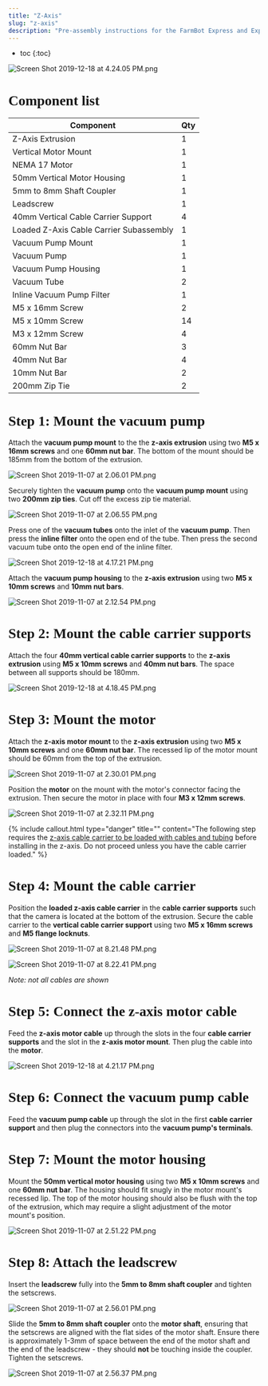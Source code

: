 ```yaml
---
title: "Z-Axis"
slug: "z-axis"
description: "Pre-assembly instructions for the FarmBot Express and Express XL Z-axis"
---
```


* toc
{:toc}


![Screen Shot 2019-12-18 at 4.24.05 PM.png](_images/Screen_Shot_2019-12-18_at_4.24.05_PM.png)

# Component list

|Component                     |Qty                           |
|------------------------------|------------------------------|
|Z-Axis Extrusion              |1
|Vertical Motor Mount          |1
|NEMA 17 Motor                 |1
|50mm Vertical Motor Housing   |1
|5mm to 8mm Shaft Coupler      |1
|Leadscrew                     |1
|40mm Vertical Cable Carrier Support|4
|Loaded Z-Axis Cable Carrier Subassembly|1
|Vacuum Pump Mount             |1
|Vacuum Pump                   |1
|Vacuum Pump Housing           |1
|Vacuum Tube                   |2
|Inline Vacuum Pump Filter     |1
|M5 x 16mm Screw               |2
|M5 x 10mm Screw               |14
|M3 x 12mm Screw               |4
|60mm Nut Bar                  |3
|40mm Nut Bar                  |4
|10mm Nut Bar                  |2
|200mm Zip Tie                 |2

# Step 1: Mount the vacuum pump
Attach the **vacuum pump mount** to the the **z-axis extrusion** using two **M5 x 16mm screws** and one **60mm nut bar**. The bottom of the mount should be 185mm from the bottom of the extrusion.

![Screen Shot 2019-11-07 at 2.06.01 PM.png](_images/Screen_Shot_2019-11-07_at_2.06.01_PM.png)

Securely tighten the **vacuum pump** onto the **vacuum pump mount** using two **200mm zip ties**. Cut off the excess zip tie material.

![Screen Shot 2019-11-07 at 2.06.55 PM.png](_images/Screen_Shot_2019-11-07_at_2.06.55_PM.png)

Press one of the **vacuum tubes** onto the inlet of the **vacuum pump**. Then press the **inline filter** onto the open end of the tube. Then press the second vacuum tube onto the open end of the inline filter.

![Screen Shot 2019-12-18 at 4.17.21 PM.png](_images/Screen_Shot_2019-12-18_at_4.17.21_PM.png)

Attach the **vacuum pump housing** to the **z-axis extrusion** using two **M5 x 10mm screws** and **10mm nut bars**.

![Screen Shot 2019-11-07 at 2.12.54 PM.png](_images/Screen_Shot_2019-11-07_at_2.12.54_PM.png)

# Step 2: Mount the cable carrier supports
Attach the four **40mm vertical cable carrier supports** to the **z-axis extrusion** using **M5 x 10mm screws** and **40mm nut bars**. The space between all supports should be 180mm.

![Screen Shot 2019-12-18 at 4.18.45 PM.png](_images/Screen_Shot_2019-12-18_at_4.18.45_PM.png)

# Step 3: Mount the motor
Attach the **z-axis motor mount** to the **z-axis extrusion** using two **M5 x 10mm screws** and one **60mm nut bar**. The recessed lip of the motor mount should be 60mm from the top of the extrusion.

![Screen Shot 2019-11-07 at 2.30.01 PM.png](_images/Screen_Shot_2019-11-07_at_2.30.01_PM.png)

Position the **motor** on the mount with the motor's connector facing the extrusion. Then secure the motor in place with four **M3 x 12mm screws**.

![Screen Shot 2019-11-07 at 2.32.11 PM.png](_images/Screen_Shot_2019-11-07_at_2.32.11_PM.png)



{%
include callout.html
type="danger"
title=""
content="The following step requires the [z-axis cable carrier to be loaded with cables and tubing](cable-carriers.md) before installing in the z-axis. Do not proceed unless you have the cable carrier loaded."
%}

# Step 4: Mount the cable carrier
Position the **loaded z-axis cable carrier** in the **cable carrier supports** such that the camera is located at the bottom of the extrusion. Secure the cable carrier to the **vertical cable carrier support** using two **M5 x 16mm screws** and **M5 flange locknuts**.

![Screen Shot 2019-11-07 at 8.21.48 PM.png](_images/Screen_Shot_2019-11-07_at_8.21.48_PM.png)



![Screen Shot 2019-11-07 at 8.22.41 PM.png](_images/Screen_Shot_2019-11-07_at_8.22.41_PM.png)

_Note: not all cables are shown_

# Step 5: Connect the z-axis motor cable
Feed the **z-axis motor cable** up through the slots in the four **cable carrier supports** and the slot in the **z-axis motor mount**. Then plug the cable into the **motor**.

![Screen Shot 2019-12-18 at 4.21.17 PM.png](_images/Screen_Shot_2019-12-18_at_4.21.17_PM.png)

# Step 6: Connect the vacuum pump cable
Feed the **vacuum pump cable** up through the slot in the first **cable carrier support** and then plug the connectors into the **vacuum pump's terminals**.


# Step 7: Mount the motor housing
Mount the **50mm vertical motor housing** using two **M5 x 10mm screws** and one **60mm nut bar**. The housing should fit snugly in the motor mount's recessed lip. The top of the motor housing should also be flush with the top of the extrusion, which may require a slight adjustment of the motor mount's position.

![Screen Shot 2019-11-07 at 2.51.22 PM.png](_images/Screen_Shot_2019-11-07_at_2.51.22_PM.png)

# Step 8: Attach the leadscrew
Insert the **leadscrew** fully into the **5mm to 8mm shaft coupler** and tighten the setscrews.

![Screen Shot 2019-11-07 at 2.56.01 PM.png](_images/Screen_Shot_2019-11-07_at_2.56.01_PM.png)

Slide the **5mm to 8mm shaft coupler** onto the **motor shaft**, ensuring that the setscrews are aligned with the flat sides of the motor shaft. Ensure there is approximately 1-3mm of space between the end of the motor shaft and the end of the leadscrew - they should **not** be touching inside the coupler. Tighten the setscrews.

![Screen Shot 2019-11-07 at 2.56.37 PM.png](_images/Screen_Shot_2019-11-07_at_2.56.37_PM.png)



<style>
.hub-container {
  max-width: 1350px;
}

h1 {
  font-family: Inknut Antiqua;
}
  
a[title="Guides"] {
  color: #f4f4f4!important;
  border-bottom: 5px solid #f4f4f4;
  padding-bottom: 20px!important;
}
  
a[title="Guides"]:hover {
  color: white!important;
  border-bottom-color: white;
}
  
#hub-header li a:hover {
  box-shadow: none!important;
}
</style>

<meta name="theme-color" content="#942401">

